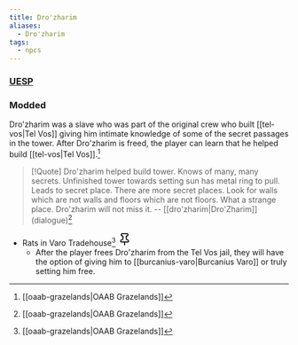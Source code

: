 ```yaml
---
title: Dro'zharim
aliases:
  - Dro'zharim
tags:
  - npcs
---
```

### [UESP](https://en.uesp.net/wiki/Morrowind:Tel_Vos#Dro.27zharim)
### Modded
Dro'zharim was a slave who was part of the original crew who built [[tel-vos|Tel Vos]] giving him intimate knowledge of some of the secret passages in the tower. After Dro'zharim is freed, the player can learn that he helped build [[tel-vos|Tel Vos]].[^1]

> [!Quote]
> Dro'zharim helped build tower. Knows of many, many secrets. Unfinished tower towards setting sun has metal ring to pull. Leads to secret place. There are more secret places. Look for walls which are not walls and floors which are not floors. What a strange place. Dro'zharim will not miss it.
> -- [[dro'zharim|Dro'Zharim]] (dialogue)[^1]
* Rats in Varo Tradehouse[^1] <svg xmlns="http://www.w3.org/2000/svg" width="24" height="24" viewBox="0 0 24 24" fill="none" stroke="currentColor" stroke-width="2" stroke-linecap="round" stroke-linejoin="round" class="lucide lucide-pin"><path d="M12 17v5"/><path d="M9 10.76a2 2 0 0 1-1.11 1.79l-1.78.9A2 2 0 0 0 5 15.24V16a1 1 0 0 0 1 1h12a1 1 0 0 0 1-1v-.76a2 2 0 0 0-1.11-1.79l-1.78-.9A2 2 0 0 1 15 10.76V7a1 1 0 0 1 1-1 2 2 0 0 0 0-4H8a2 2 0 0 0 0 4 1 1 0 0 1 1 1z"/></svg>
	* After the player frees Dro'zharim from the Tel Vos jail, they will have the option of giving him to [[burcanius-varo|Burcanius Varo]] or truly setting him free.

[^1]: [[oaab-grazelands|OAAB Grazelands]]